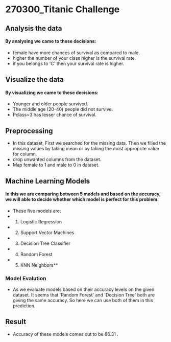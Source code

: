 # 270300_Titanic Challenge

## Analysis the data

#### By analysing we came to these decisions:

* female have more chances of survival as compared to male.
* higher the number of your class higher is the survival rate.
* if you belongs to 'C' then your survival rate is higher.

## Visualize the data

#### By visualizing we came to these decisions:

* Younger and older people survived.
* The middle age (20-40) people did not survive.
* Pclass=3 has lesser chance of survival.

## Preprocessing

* In this dataset, First we searched for the missing data. Then we filled the missing values by taking mean or by taking the most approprite value for column.
* drop unwanted columns from the dataset.
* Map female to 1 and male to 0 in dataset.

## Machine Learning Models

#### In this we are comparing between 5 models and based on the accuracy, we will able to decide whether which model is perfect for this problem.

* These five models are: 
* 1. Logistic Regression
* 2. Support Vector Machines
* 3. Decision Tree Classifier
* 4. Random Forest
* 5. KNN Neighbors**

### Model Evalution

* As we evaluate models based on their accuracy levels on the given dataset. It seems that 'Random Forest' and 'Decision Tree' both are giving the same accuracy. So here we can use both of them in this prediction.

## Result

* Accuracy of these models comes out to be 86.31 .



